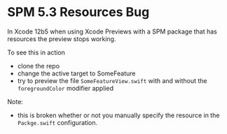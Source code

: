 # SPM 5.3 Resources Bug

In Xcode 12b5 when using Xcode Previews with a SPM package that has resources the preview stops working.

To see this in action
- clone the repo
- change the active target to SomeFeature
- try to preview the file `SomeFeatureView.swift` with and without the `foregroundColor` modifier applied

Note:
- this is broken whether or not you manually specify the resource in the `Packge.swift` configuration.

